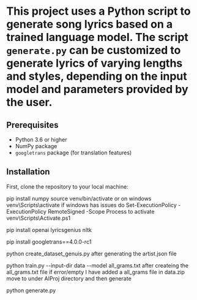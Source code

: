 # This project uses a Python script to generate song lyrics based on a trained language model. The script `generate.py` can be customized to generate lyrics of varying lengths and styles, depending on the input model and parameters provided by the user.

## Prerequisites
- Python 3.6 or higher
- NumPy package
- `googletrans` package (for translation features)

## Installation
First, clone the repository to your local machine:

pip install numpy
source venv/bin/activate or on windows venv\Scripts\activate
if windows has issues do
Set-ExecutionPolicy -ExecutionPolicy RemoteSigned -Scope Process
to activate
venv\Scripts\Activate.ps1

pip install openai lyricsgenius nltk

pip install googletrans==4.0.0-rc1

python create_dataset_genuis.py
after generating the artist.json file

python train.py --input-dir data --model all_grams.txt
after createing the all_grams.txt file
if error/empty I have added a all_grams file in data.zip move to under AIProj directory and then generate

python generate.py
